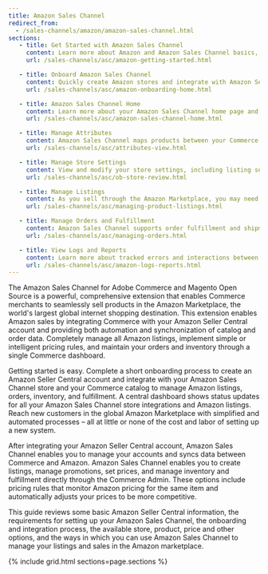 ```yaml
---
title: Amazon Sales Channel
redirect_from:
  - /sales-channels/amazon/amazon-sales-channel.html
sections:
   - title: Get Started with Amazon Sales Channel
     content: Learn more about Amazon and Amazon Sales Channel basics, key features, best practices, and more.
     url: /sales-channels/asc/amazon-getting-started.html

   - title: Onboard Amazon Sales Channel
     content: Quickly create Amazon stores and integrate with Amazon Seller Central. Get your Amazon Sales Channel up and running to start selling.
     url: /sales-channels/asc/amazon-onboarding-home.html

   - title: Amazon Sales Channel Home
     content: Learn more about your Amazon Sales Channel home page and the options and tasks available. View summary information about your Amazon stores and access store details and settings.
     url: /sales-channels/asc/amazon-sales-channel-home.html

   - title: Manage Attributes
     content: Amazon Sales Channel maps products between your Commerce catalog and Amazon using product attributes. Learn more about creating, mapping, and managing those attributes.
     url: /sales-channels/asc/attributes-view.html

   - title: Manage Store Settings
     content: View and modify your store settings, including listing settings, order settings, and listing and pricing rules.
     url: /sales-channels/asc/ob-store-review.html

   - title: Manage Listings
     content: As you sell through the Amazon Marketplace, you may need to update, add, and manage your listings (settings, rules, and pricing). Learn more about creating and modifying your store and listing settings.
     url: /sales-channels/asc/managing-product-listings.html

   - title: Manage Orders and Fulfillment
     content: Amazon Sales Channel supports order fulfillment and shipments through Amazon and Commerce. Learn more about fulfilling through Amazon, directly through Commerce, and order management options.
     url: /sales-channels/asc/managing-orders.html

   - title: View Logs and Reports
     content: Learn more about tracked errors and interactions between Amazon and Commerce.
     url: /sales-channels/asc/amazon-logs-reports.html
---
```


The Amazon Sales Channel for Adobe Commerce and Magento Open Source is a powerful, comprehensive extension that enables Commerce merchants to seamlessly sell products in the Amazon Marketplace, the world's largest global internet shopping destination. This extension enables Amazon sales by integrating Commerce with your Amazon Seller Central account and providing both automation and synchronization of catalog and order data. Completely manage all Amazon listings, implement simple or intelligent pricing rules, and maintain your orders and inventory through a single Commerce dashboard.

Getting started is easy. Complete a short onboarding process to create an Amazon Seller Central account and integrate with your Amazon Sales Channel store and your Commerce catalog to manage Amazon listings, orders, inventory, and fulfillment. A central dashboard shows status updates for all your Amazon Sales Channel store integrations and Amazon listings. Reach new customers in the global Amazon Marketplace with simplified and automated processes – all at little or none of the cost and labor of setting up a new system.

After integrating your Amazon Seller Central account, Amazon Sales Channel enables you to manage your accounts and syncs data between Commerce and Amazon. Amazon Sales Channel enables you to create listings, manage promotions, set prices, and manage inventory and fulfillment directly through the Commerce Admin. These options include pricing rules that monitor Amazon pricing for the same item and automatically adjusts your prices to be more competitive.

This guide reviews some basic Amazon Seller Central information, the requirements for setting up your Amazon Sales Channel, the onboarding and integration process, the available store, product, price and other options, and the ways in which you can use Amazon Sales Channel to manage your listings and sales in the Amazon marketplace.

{% include grid.html sections=page.sections %}
